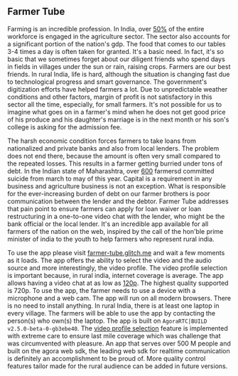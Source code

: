 ## Farmer Tube
Farming is an incredible profession. In India, over [50%](https://www.financialexpress.com/budget/india-economic-survey-2018-for-farmers-agriculture-gdp-msp/1034266/) of the entire workforce is engaged in the agriculture sector. The sector also accounts for a significant portion of the nation's gdp. The food that comes to our tables 3-4 times a day is often taken for granted. It's a basic need. In fact, it's so basic that we sometimes forget about our diligent friends who spend days in fields in villages under the sun or rain, raising crops. Farmers are our best friends. In rural India, life is hard, although the situation is changing fast due to technological progress and smart governance. The government's digitization efforts have helped farmers a lot. Due to unpredictable weather conditions and other factors, margin of profit is not satisfactory in this sector all the time, especially, for small farmers. It's not possible for us to imagine what goes on in a farmer's mind when he does not get good price of his produce and his daughter's marriage is in the next month or his son's college is asking for the admission fee. 

The harsh economic condition forces farmers to take loans from nationalized and private banks and also from local lenders. The problem does not end there, because the amount is often very small compared to the repeated losses. This results in a farmer getting burried under tons of debt. In the Indian state of Maharashtra, over [600](https://www.firstpost.com/india/over-600-farmers-in-maharashtra-committed-suicide-from-march-to-may-in-2018-due-to-crop-failure-debt-says-state-govt-4741311.html) farmersd committed suicide from march to may of this year. Capital is a requirement in any business and agriculture business is not an exception. What is responsible for the ever-increasing burden of debt on our farmer brothers is poor communication between the lender and the debtor. Farmer Tube addresses that pain point to ensure farmers can apply for loan waiver or loan restructuring in a one-to-one video chat with the lender, who might be the bank official or the local lender. It's an incredible app available for all farmers of the nation on the web, inspired by the call of the hon'ble prime minister of india to the youth to help farmers who represent rural india. 
 
To use the app please visit [farmer-tube.glitch.me](https://farmer-tube.glitch.me/) and wait a few moments as it loads. The app offers the ability to select the video and the audio source and more interestingly, the video profile. The video profile selection is important because, in rural india, internet coverage is average. The app allows having a video chat at as low as [120p](https://docs.agora.io/en/Interactive%20Broadcast/seventeen_web?platform=Web). The highest quality supported is 720p. To use the app, the farmer needs to use a device with a microphone and a web cam. The app will run on all modern browsers. There is no need to install anything. In rural India, there is at least one laptop in every village. The farmers will be able to use the app by contacting the person(s) who own(s) the laptop. The app is built on `AgoraRTC|BUILD v2.5.0-beta-0-gb3ebe40`. The [video profile selection](https://docs.agora.io/en/Interactive%20Broadcast/videoProfile_web) feature is implemented with extreme care to ensure last mile coverage which was challenge that was circumvented with pleasure. An app that serves over 500 M people and built on the agora web sdk, the leading web sdk for realtime communication is definitely an accomplishment to be proud of. More quality control features tailor made for the rural audience can be added in future versions. 